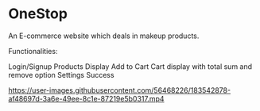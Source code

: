 # OneStop

An E-commerce website which deals in makeup products.

Functionalities:

Login/Signup
Products Display
Add to Cart
Cart display with total sum and remove option
Settings
Success



https://user-images.githubusercontent.com/56468226/183542878-af48697d-3a6e-49ee-8c1e-87219e5b0317.mp4


